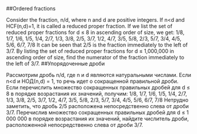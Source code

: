 ##Ordered fractions

Consider the fraction, n/d, where n and d are positive integers. If n<d and HCF(n,d)=1, it is called a reduced proper fraction.
If we list the set of reduced proper fractions for d ≤ 8 in ascending order of size, we get:
1/8, 1/7, 1/6, 1/5, 1/4, 2/7, 1/3, 3/8, 2/5, 3/7, 1/2, 4/7, 3/5, 5/8, 2/3, 5/7, 3/4, 4/5, 5/6, 6/7, 7/8
It can be seen that 2/5 is the fraction immediately to the left of 3/7.
By listing the set of reduced proper fractions for d ≤ 1,000,000 in ascending order of size, find the numerator of the fraction immediately to the left of 3/7.
##Упорядоченные дроби

Рассмотрим дробь n/d, где n и d являются натуральными числами. Если n<d и НОД(n,d) = 1, то речь идет о сокращенной правильной дроби.
Если перечислить множество сокращенных правильных дробей для d ≤ 8 в порядке возрастания их значений, получим:
1/8, 1/7, 1/6, 1/5, 1/4, 2/7, 1/3, 3/8, 2/5, 3/7, 1/2, 4/7, 3/5, 5/8, 2/3, 5/7, 3/4, 4/5, 5/6, 6/7, 7/8
Нетрудно заметить, что дробь 2/5 расположена непосредственно слева от дроби 3/7.
Перечислив множество сокращенных правильных дробей для d ≤ 1 000 000 в порядке возрастания их значений, найдите числитель дроби, расположенной непосредственно слева от дроби 3/7.
